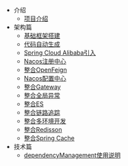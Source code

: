 * 介绍
    * [项目介绍](introduction/introduction_01.md)
* 架构篇
    * [基础框架搭建](framework/framework_01.md)
    * [代码自动生成](framework/framework_02.md)
    * [Spring Cloud Alibaba引入](framework/framework_03.md)
    * [Nacos注册中心](framework/framework_04.md)
    * [整合OpenFeign](framework/framework_05.md)
    * [Nacos配置中心](framework/framework_06.md)
    * [整合Gateway](framework/framework_07.md)
    * [整合全局异常](framework/framework_08.md)
    * [整合ES](framework/framework_09.md)
    * [整合链路追踪](framework/framework_10.md)
    * [整合多环境开发](framework/framework_11.md)
    * [整合Redisson](framework/framework_12.md)
    * [整合Spring Cache](framework/framework_13.md)
* 技术篇
    * [dependencyManagement使用说明](technology/technology_01.md)
